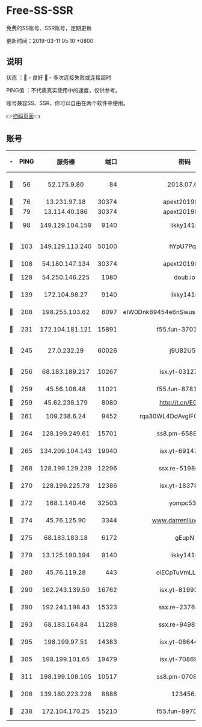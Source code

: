 # Free-SS-SSR

免费的SS账号、SSR账号，定期更新

更新时间：2019-03-11 05:10 +0800

## 说明

状态     ：🙂 - 良好 🙁 - 多次连接失败或连接超时

PING值   ：不代表真实使用中的速度，仅供参考。

账号兼容SS、SSR，你可以自由在两个软件中使用。

👉[扫码页面](https://liesauer.github.io/Free-SS-SSR/)👈

## 账号

|-|PING|服务器|端口|密码|加密方式|区域|
|:----:|:----:|:-----:|-----:|:----:|:----:|:----:|
|🙂|56|52.175.9.80|84|2018.07.07|chacha20-ietf-poly1305|HK|
|🙂|76|13.231.97.18|30374|apext2019006|chacha20|JP|
|🙂|79|13.114.40.186|30374|apext2019006|chacha20|JP|
|🙂|98|149.129.104.159|9140|likky1415|aes-256-cfb|HK|
|🙂|103|149.129.113.240|50100|hYpU7PqP|chacha20-ietf-poly1305|CN|
|🙂|108|54.180.147.134|30374|apext2019006|chacha20|KR|
|🙂|128|54.250.146.225|1080|doub.io|aes-256-cfb|JP|
|🙂|139|172.104.98.27|9140|likky1415|aes-256-cfb|JP|
|🙂|208|198.255.103.62|8097|eIW0Dnk69454e6nSwuspv9DmS201tQ0D|aes-256-cfb|US|
|🙂|231|172.104.181.121|15891|f55.fun-37015759|aes-256-cfb|SG|
|🙂|245|27.0.232.19|60026|j9U82U53|xchacha20-ietf-poly1305|HK|
|🙂|256|68.183.189.217|10267|isx.yt-03127031|aes-256-cfb|SG|
|🙂|259|45.56.106.48|11021|f55.fun-87816355|aes-256-cfb|US|
|🙂|259|45.62.238.179|8080|http://t.cn/EGJIyrl|rc4-md5|CA|
|🙂|261|109.238.6.24|9452|rqa30WL4DdAvgIFG6Fs3znzTa|aes-256-cfb|FR|
|🙂|264|128.199.249.61|15701|ss8.pm-65889965|aes-256-cfb|SG|
|🙂|265|134.209.104.143|19040|isx.yt-69147610|aes-256-cfb|SG|
|🙂|268|128.199.129.239|12296|ssx.re-51986565|aes-256-cfb|SG|
|🙂|270|128.199.225.78|12386|isx.yt-18378503|aes-256-cfb|SG|
|🙂|272|168.1.140.46|32503|yompc535|aes-256-cfb|AU|
|🙂|274|45.76.125.90|3344|www.darrenliuwei.com|aes-256-cfb|AU|
|🙂|275|68.183.183.18|6172|gEupN|aes-256-cfb|SG|
|🙂|279|13.125.190.194|9140|likky1415|aes-256-cfb|KR|
|🙂|280|45.76.119.28|443|oiECpTuVmLLxk4Ts|aes-256-cfb|AU|
|🙂|290|162.243.139.50|16762|isx.yt-81993556|aes-256-cfb|US|
|🙂|290|192.241.198.43|15323|ssx.re-23763475|aes-256-cfb|US|
|🙂|293|68.183.164.84|11288|ssx.re-94982417|aes-256-cfb|US|
|🙂|295|198.199.97.51|14383|isx.yt-08644056|aes-256-cfb|US|
|🙂|305|198.199.101.65|19479|isx.yt-70869887|aes-256-cfb|US|
|🙂|311|198.199.108.105|10517|ss8.pm-07082945|aes-256-cfb|US|
|🙂|208|139.180.223.228|8888|123456..|aes-256-cfb|JP|
|🙂|238|172.104.170.25|15210|f55.fun-89704073|aes-256-cfb|SG|
